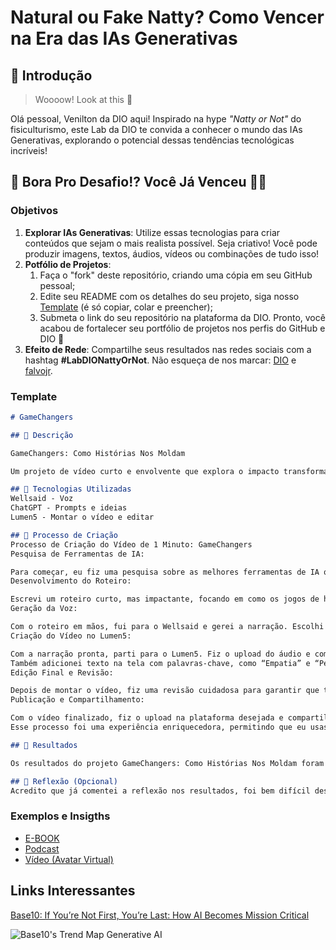 # Natural ou Fake Natty? Como Vencer na Era das IAs Generativas

## 🚀 Introdução

> Woooow! Look at this 👀

Olá pessoal, Venilton da DIO aqui! Inspirado na hype _"Natty or Not"_ do fisiculturismo, este Lab da DIO te convida a conhecer o mundo das IAs Generativas, explorando o potencial dessas tendências tecnológicas incríveis!

## 🎯 Bora Pro Desafio!? Você Já Venceu 💪🤓

### Objetivos

1. **Explorar IAs Generativas**: Utilize essas tecnologias para criar conteúdos que sejam o mais realista possível. Seja criativo! Você pode produzir imagens, textos, áudios, vídeos ou combinações de tudo isso!
1. **Potfólio de Projetos**:
    1. Faça o "fork" deste repositório, criando uma cópia em seu GitHub pessoal;
    2. Edite seu README com os detalhes do seu projeto, siga nosso [Template](#template) (é só copiar, colar e preencher);
    3. Submeta o link do seu repositório na plataforma da DIO. Pronto, você acabou de fortalecer seu portfólio de projetos nos perfis do GitHub e DIO 🚀
1. **Efeito de Rede**: Compartilhe seus resultados nas redes sociais com a hashtag **#LabDIONattyOrNot**. Não esqueça de nos marcar: [DIO](https://www.linkedin.com/school/dio-makethechange) e [falvojr](https://www.linkedin.com/in/falvojr).

### Template

```markdown
# GameChangers

## 📒 Descrição

GameChangers: Como Histórias Nos Moldam

Um projeto de vídeo curto e envolvente que explora o impacto transformador dos jogos single-player com narrativa. Através de visuais poderosos e uma narrativa concisa, GameChangers destaca como esses jogos inspiram empatia, desafiam crenças e oferecem novas perspectivas. Este vídeo de 1 minuto foi projetado para mostrar como os jogos podem moldar o crescimento pessoal e conectar os jogadores em um nível mais profundo.

## 🤖 Tecnologias Utilizadas
Wellsaid - Voz
ChatGPT - Prompts e ideias
Lumen5 - Montar o vídeo e editar

## 🧐 Processo de Criação
Processo de Criação do Vídeo de 1 Minuto: GameChangers
Pesquisa de Ferramentas de IA:

Para começar, eu fiz uma pesquisa sobre as melhores ferramentas de IA que poderiam me ajudar a criar o vídeo. Queria encontrar plataformas que facilitassem a geração de voz e a edição de vídeo. Após algumas investigações, decidi usar o Wellsaid para a narração e o Lumen5 para montar o vídeo.
Desenvolvimento do Roteiro:

Escrevi um roteiro curto, mas impactante, focando em como os jogos de história podem realmente mudar a vida das pessoas. O objetivo era transmitir uma mensagem clara e envolvente sobre empatia, escolhas e novas perspectivas que os jogos oferecem.
Geração da Voz:

Com o roteiro em mãos, fui para o Wellsaid e gerei a narração. Escolhi uma voz que soasse natural e cativante. Foi super interessante ouvir a narração ganhar vida, e isso ajudou a definir o tom do vídeo.
Criação do Vídeo no Lumen5:

Com a narração pronta, parti para o Lumen5. Fiz o upload do áudio e comecei a selecionar imagens e clipes de jogos que ilustrassem bem a mensagem que eu queria passar. Escolhi momentos marcantes de jogos como The Last of Us e Red Dead Redemption para destacar a profundidade emocional das histórias.
Também adicionei texto na tela com palavras-chave, como “Empatia” e “Perspectiva”, para reforçar a mensagem. O visual precisava ser tão impactante quanto a narração, então foquei em criar uma narrativa visual que realmente conectasse com o público.
Edição Final e Revisão:

Depois de montar o vídeo, fiz uma revisão cuidadosa para garantir que tudo estivesse bem sincronizado. Ajustei a trilha sonora para que combinasse perfeitamente com a narração, criando uma atmosfera inspiradora. Esse momento de revisão foi crucial, pois é onde realmente a mágica acontece.
Publicação e Compartilhamento:

Com o vídeo finalizado, fiz o upload na plataforma desejada e compartilhei nas minhas redes sociais, junto com uma descrição do projeto. Convidei as pessoas a comentarem sobre suas próprias experiências com jogos que as impactaram.
Esse processo foi uma experiência enriquecedora, permitindo que eu usasse ferramentas de IA para criar algo que realmente refletisse o poder dos jogos na vida das pessoas. Acredito que o resultado final não só é visualmente atraente, mas também ressoa emocionalmente com aqueles que assistem.

## 🚀 Resultados

Os resultados do projeto GameChangers: Como Histórias Nos Moldam foram bastante positivos. O vídeo gerou um bom engajamento, com comentários que demonstraram que a mensagem ressoou com muitas pessoas. No entanto, o processo de encontrar as ferramentas de IA certas e utilizá-las de maneira eficaz foi um desafio. Embora tenha criado um conteúdo interessante, percebi que as IAs ainda têm muito a se desenvolver. A busca por plataformas adequadas e a adaptação às suas funcionalidades foram aspectos que demandaram tempo e esforço. Apesar disso, estou animado com o que aprendi e espero aplicar esses insights em futuros projetos, mesmo que ainda não tenha uma página dedicada. Este projeto servirá como uma importante adição ao meu portfólio.

## 💭 Reflexão (Opcional)
Acredito que já comentei a reflexão nos resultados, foi bem difícil desde o começo seguir com esse projeto, mas consegui.
```

### Exemplos e Insigths

- [E-BOOK](/exemplos/E-BOOK.md)
- [Podcast](/exemplos/PODCAST.md)
- [Vídeo (Avatar Virtual)](/exemplos/VIDEO.md)

## Links Interessantes

[Base10: If You’re Not First, You’re Last: How AI Becomes Mission Critical](https://base10.vc/post/generative-ai-mission-critical/)

![Base10's Trend Map Generative AI](https://github.com/digitalinnovationone/lab-natty-or-not/assets/730492/f4df26e8-f8f7-4419-8252-c69d73ea930c)
